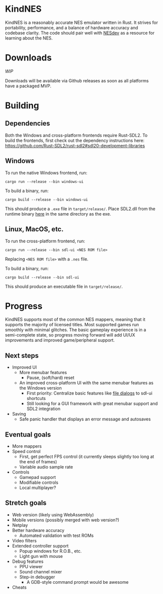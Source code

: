# KindNES
KindNES is a reasonably accurate NES emulator written in Rust. It strives for portability, performance, and a balance of hardware accuracy and codebase clarity. The code should pair well with [NESdev](https://wiki.nesdev.com/) as a resource for learning about the NES.

# Downloads
*WIP*

Downloads will be available via Github releases as soon as all platforms have a packaged MVP.

# Building
## Dependencies
Both the Windows and cross-platform frontends require Rust-SDL2. To build the frontends, first check out the dependency instructions here: https://github.com/Rust-SDL2/rust-sdl2#sdl20-development-libraries

## Windows
To run the native Windows frontend, run:

`cargo run --release --bin windows-ui`

To build a binary, run:

`cargo build --release --bin windows-ui`

This should produce a `.exe` file in `target/release/`. Place SDL2.dll from the runtime binary [here](https://www.libsdl.org/download-2.0.php) in the same directory as the exe.


## Linux, MacOS, etc.
To run the cross-platform frontend, run:

`cargo run --release --bin sdl-ui <NES ROM file>`

Replacing `<NES ROM file>` with a `.nes` file.

To build a binary, run:

`cargo build --release --bin sdl-ui`

This should produce an executable file in `target/release/`.

# Progress
KindNES supports most of the common NES mappers, meaning that it supports the majority of licensed titles. Most supported games run smoothly with minimal glitches. The basic gameplay experience is in a semi-complete state, so progress moving forward will add UI/UX improvements and improved game/peripheral support.

## Next steps
- Improved UI
    - More menubar features
        - Pause, (soft/hard) reset
    - An improved cross-platform UI with the same menubar features as the Windows version
        - First priority: Centralize basic features like [file dialogs](https://github.com/EmbarkStudios/nfd2) to sdl-ui shortcuts
        - Still looking for a GUI framework with great menubar support and SDL2 integration
- Saving
    - Safe panic handler that displays an error message and autosaves

## Eventual goals
- More mappers
- Speed control
    - First, get perfect FPS control (it currently sleeps slightly too long at the end of frames)
    - Variable audio sample rate
- Controls
    - Gamepad support
    - Modifiable controls
    - Local multiplayer?

## Stretch goals
- Web version (likely using WebAssembly)
- Mobile versions (possibly merged with web version?)
- Netplay
- Better hardware accuracy
    - Automated validation with test ROMs
- Video filters
- Extended controller support
    - Popup windows for R.O.B., etc.
    - Light gun with mouse
- Debug features
    - PPU viewer
    - Sound channel mixer
    - Step-in debugger
        - A GDB-style command prompt would be awesome
- Cheats